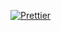 [![Prettier](https://github.com/DevXoje/puertas/actions/workflows/lint_style.yml/badge.svg)](https://github.com/DevXoje/puertas/actions/workflows/lint_style.yml)
